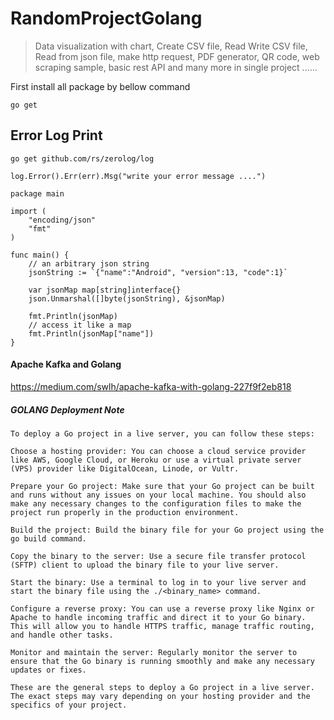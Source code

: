 # RandomProjectGolang
>Data visualization with chart, Create CSV file, Read Write CSV file, Read from json file,
make http request, PDF generator, QR code, web scraping sample, basic rest API and many more in single project ......

First install all package by bellow command
```shell
go get
```


## Error Log Print 
```shell
go get github.com/rs/zerolog/log
```

```shell
log.Error().Err(err).Msg("write your error message ....")
```



```shell
package main

import (
	"encoding/json"
	"fmt"
)

func main() {
	// an arbitrary json string
	jsonString := `{"name":"Android", "version":13, "code":1}`

	var jsonMap map[string]interface{}
	json.Unmarshal([]byte(jsonString), &jsonMap)

	fmt.Println(jsonMap)
	// access it like a map
	fmt.Println(jsonMap["name"])
}
```


#### Apache Kafka and Golang 

https://medium.com/swlh/apache-kafka-with-golang-227f9f2eb818




##### GOLANG Deployment Note 
```
To deploy a Go project in a live server, you can follow these steps:

Choose a hosting provider: You can choose a cloud service provider like AWS, Google Cloud, or Heroku or use a virtual private server (VPS) provider like DigitalOcean, Linode, or Vultr.

Prepare your Go project: Make sure that your Go project can be built and runs without any issues on your local machine. You should also make any necessary changes to the configuration files to make the project run properly in the production environment.

Build the project: Build the binary file for your Go project using the go build command.

Copy the binary to the server: Use a secure file transfer protocol (SFTP) client to upload the binary file to your live server.

Start the binary: Use a terminal to log in to your live server and start the binary file using the ./<binary_name> command.

Configure a reverse proxy: You can use a reverse proxy like Nginx or Apache to handle incoming traffic and direct it to your Go binary. This will allow you to handle HTTPS traffic, manage traffic routing, and handle other tasks.

Monitor and maintain the server: Regularly monitor the server to ensure that the Go binary is running smoothly and make any necessary updates or fixes.

These are the general steps to deploy a Go project in a live server. The exact steps may vary depending on your hosting provider and the specifics of your project.
```







